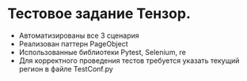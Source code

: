 # Тестовое задание Тензор.

- Автоматизированы все 3 сценария
- Реализован паттерн PageObject
- Использованные библиотеки Pytest, Selenium, re
- Для корректного проведения тестов требуется указать текущий регион в файле TestConf.py
